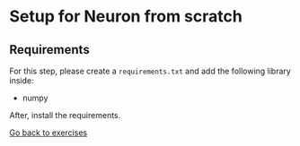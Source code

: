 # Setup for Neuron from scratch

## Requirements

For this step, please create a `requirements.txt` and add the following library inside:

- numpy

After, install the requirements.

[Go back to exercises](./README.md)